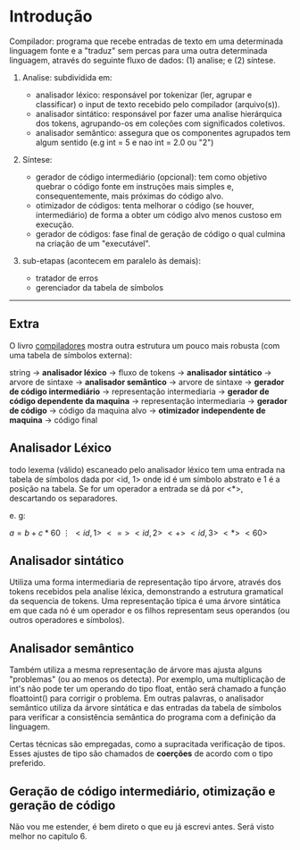 # Introdução
Compilador: programa que recebe entradas de texto em uma determinada linguagem fonte e a "traduz" sem percas para uma outra determinada linguagem, através do seguinte fluxo de dados: (1) analise; e (2) síntese.

1. Analise: subdividida em:
    - analisador léxico: responsável por tokenizar (ler, agrupar e classificar) o input de texto recebido pelo compilador (arquivo(s)).
    - analisador sintático: responsável por fazer uma analise hierárquica dos tokens, agrupando-os em coleções com significados coletivos.
    - analisador semântico: assegura que os componentes agrupados tem algum sentido (e.g int = 5 e nao int = 2.0 ou "2")

2. Síntese:
    - gerador de código intermediário (opcional): tem como objetivo quebrar o código fonte em instruções mais simples e, consequentemente, mais próximas do código alvo.
    - otimizador de códigos: tenta melhorar o código (se houver, intermediário) de forma a obter um código alvo menos custoso em execução.
    - gerador de códigos: fase final de geração de código o qual culmina na criação de um "executável".

3. sub-etapas (acontecem em paralelo às demais):
    - tratador de erros
    - gerenciador da tabela de símbolos

--- 
## Extra
O livro [compiladores](https://github.com/Felipe-gsilva/cs-common-private-files/blob/main/Books/Compiladores_%20Princ%C3%ADpios%2C%20T%C3%A9cnicas%20e%20Ferramentas%20--%20ALFRED%20V_%20AHO%2C%20Ravi%20Sethi%2C%20monica%20S_%20Lam.pdf) mostra outra estrutura um pouco mais robusta (com uma tabela de símbolos externa):

string -> **analisador léxico** -> fluxo de tokens -> **analisador sintático** -> arvore de sintaxe -> **analisador semântico** ->  arvore de sintaxe -> **gerador de código intermediário** -> representação intermediaria -> **gerador de código dependente da maquina** -> representação intermediaria -> **gerador de código** -> código da maquina alvo -> **otimizador independente de maquina** -> código final 

## Analisador Léxico

todo lexema (válido) escaneado pelo analisador léxico tem uma entrada na tabela de símbolos dada por <id, 1> onde id é um símbolo abstrato e 1 é a posição na tabela. Se for um operador a entrada se dá por <\*>, descartando os separadores.

e. g:

$a = b + c * 60$
$\vdots$
$<id, 1> \ <=> \ <id, 2> \ <+> \ <id, 3> \ <*> \ <60>$

## Analisador sintático
Utiliza uma forma intermediaria de representação tipo árvore, através dos tokens recebidos pela analise léxica, demonstrando a estrutura gramatical da sequencia de tokens. Uma representação típica é uma árvore sintática em que cada nó é um operador e os filhos representam seus operandos (ou outros operadores e símbolos).

## Analisador semântico
Também utiliza a mesma representação de árvore mas ajusta alguns "problemas" (ou ao menos os detecta). Por exemplo, uma multiplicação de int's não pode ter um operando do tipo float, então será chamado a função floattoint() para corrigir o problema. Em outras palavras, o analisador semântico utiliza da árvore sintática e das entradas da tabela de símbolos para verificar a consistência semântica do programa com a definição da linguagem.

Certas técnicas são empregadas, como a supracitada verificação de tipos. Esses ajustes de tipo são chamados de **coerções** de acordo com o tipo preferido.

## Geração de código intermediário, otimização e geração de código
Não vou me estender, é bem direto o que eu já escrevi antes. Será visto melhor no capitulo 6.